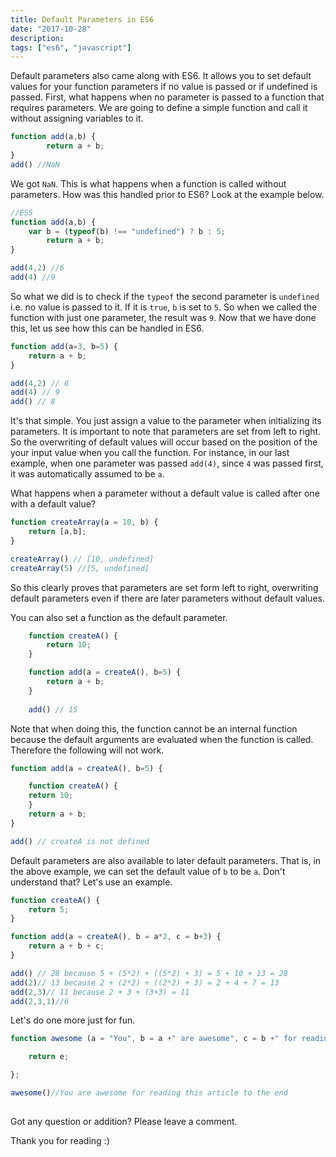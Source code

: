 ```yaml
---
title: Default Parameters in ES6
date: "2017-10-28"
description: 
tags: ["es6", "javascript"]
---
```


Default parameters also came along with ES6. It allows you to set default values for your function parameters if no value is passed or if undefined is passed. First, what happens when no parameter is passed to a function that requires parameters. We are going to define a simple function and call it without assigning variables to it.

```javascript
function add(a,b) {
        return a + b;  
}
add() //NaN
```
We got `NaN`. This is what happens when a function is called without parameters. How was this handled prior to ES6? Look at the example below.

```javascript
//ES5
function add(a,b) {
    var b = (typeof(b) !== "undefined") ? b : 5;
        return a + b; 
}

add(4,2) //6
add(4) //9
```

So what we did is to check if the `typeof` the second parameter is `undefined` i.e. no value is passed to it. If it is `true`, `b` is set to `5`. So when we called the function with just one parameter, the result was `9`. Now that we have done this, let us see how this can be handled in ES6.

```javascript
function add(a=3, b=5) {
    return a + b; 
}

add(4,2) // 6
add(4) // 9
add() // 8
```
It's that simple. You just assign a value to the parameter when initializing its parameters. 
It is important to note that parameters are set from left to right. So the overwriting of default values will occur based on the position of the your input value when you call the function. For instance, in our last example, when one parameter was passed `add(4)`, since `4` was passed first, it was automatically assumed to be `a`. 

What happens when a parameter without a default value is called after one with a default value?

```javascript
function createArray(a = 10, b) {
    return [a,b]; 
}

createArray() // [10, undefined]
createArray(5) //[5, undefined]
```
So this clearly proves that parameters are set form left to right, overwriting default parameters even if there are later parameters without default values.

You can also set a function as the default parameter.

```javascript
    function createA() {
        return 10;
    }

    function add(a = createA(), b=5) {
        return a + b; 
    }
    
    add() // 15
```
Note that when doing this, the function cannot be an internal function because the default arguments are evaluated when the function is called. Therefore the following will not work.

```javascript
function add(a = createA(), b=5) {

    function createA() {
    return 10;
    }
    return a + b; 
}

add() // createA is not defined
```
Default parameters are also available to later default parameters. That is, in the above example, we can set the default value of `b` to be `a`. Don't understand that? Let's use an example.


```javascript
function createA() {
    return 5;
}

function add(a = createA(), b = a*2, c = b+3) {
    return a + b + c; 
}

add() // 28 because 5 + (5*2) + ((5*2) + 3) = 5 + 10 + 13 = 28
add(2)// 13 because 2 + (2*2) + ((2*2) + 3) = 2 + 4 + 7 = 13
add(2,3)// 11 because 2 + 3 + (3+3) = 11
add(2,3,1)//6
```
Let's do one more just for fun.

```javascript
function awesome (a = "You", b = a +" are awesome", c = b +" for reading", d = c + " this article", e = d + " to the end" ){

    return e;

};

awesome()//You are awesome for reading this article to the end 
    
```
Got any question or addition? Please leave a comment.

Thank you for reading :)